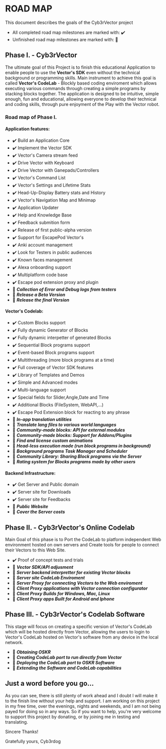 ﻿
# ROAD MAP

This document describes the goals of the Cyb3rVector project
- All completed road map milestones are marked with: ✔️
- Unfinished road map milestones are marked with:   🏁

## Phase I. - Cyb3rVector

The ultimate goal of this Project is to finish this educational Application to enable people to use the **Vector's SDK** even without the technical background or programming skills.
Main instrument to achieve this goal is called **Vector's CodeLab** - Blockly based coding enviroment which allows executing various commands through creating a simple programs by stacking blocks together.
The application is designed to be intuitive, simple enough, fun and educational, allowing everyone to develop their technical and coding skills, through pure enjoyment of the Play with the Vector robot.

### Road map of Phase I.

#### Application features:
- ✔️ Build an Application Core
- ✔️ Implement the Vector SDK
- ✔️ Vector's Camera stream feed
- ✔️ Drive Vector with Keyboard
- ✔️ Drive Vector with Ganepads/Controllers
- ✔️ Vector's Command List
- ✔️ Vector's Settings and Lifetime Stats
- ✔️ Head-Up-Display Battery stats and History
- ✔️ Vector's Navigation Map and Minimap
- ✔️ Application Updater
- ✔️ Help and Knowledge Base
- ✔️ Feedback submition form
- ✔️ Release of first public-alpha version
- ✔️ Support for EscapePod Vector's
- ✔️ Anki account management
- ✔️ Look for Testers in public audiences
- ✔️ Known faces management
- ✔️ Alexa onboarding support
- ✔️ Multiplatform code base
- ✔️ Escape pod extension proxy and plugin
- 🏁 ***Collection of Error and Debug logs from testers***
- 🏁 ***Release a Beta Version***
- 🏁 ***Release the final Version***

#### Vector's Codelab:
- ✔️ Custom Blocks support
- ✔️ Fully dynamic Generator of Blocks
- ✔️ Fully dynamic interpetter of generated Blocks
- ✔️ Sequential Block programs support
- ✔️ Event-based Block programs support
- ✔️ Multithreading (more block programs at a time)
- ✔️ Full coverage of Vector SDK features
- ✔️ Library of Templates and Demos
- ✔️ Simple and Advanced modes
- ✔️ Multi-language support
- ✔️ Special fields for Slider,Angle,Date and Time
- ✔️ Additional Blocks (FileSystem, WebAPI,...)
- ✔️ Escape Pod Extension block for reacting to any phrase
- 🏁 ***In-app translation utilities***
- 🏁 ***Translate lang files to various world languages***
- 🏁 ***Community-made blocks: API for external modules***
- 🏁 ***Community-made blocks: Support for Addons/Plugins***
- 🏁 ***Find and license custom animations***
- 🏁 ***Head-less execution mode (run block programs in background)***
- 🏁 ***Background programs Task Manager and Scheduler***
- 🏁 ***Community Library: Sharing Block programs via the Server***
- 🏁 ***Rating system for Blocks programs made by other users***

#### Backend Infrastructure:
- ✔️ Get Server and Public domain
- ✔️ Server site for Downloads
- ✔️ Server site for Feedbacks
- 🏁 ***Public Website***
- 🏁 ***Cover the Server costs***


## Phase II. - Cyb3rVector's Online Codelab

Main Goal of this phase is to Port the CodeLab to platform independent Web environment hosted on own servers and Create tools for people to connect their Vectors to this Web Site.

- ✔️ Proof of concept tests and trials
- 🏁 ***Vector SDK/API adjusment***
- 🏁 ***Server backend interpretter for existing Vector blocks***
- 🏁 ***Server site CodeLab Enviroment***
- 🏁 ***Server Proxy for connecting Vectors to the Web enviroment***
- 🏁 ***Client Proxy applications with Vector connection configurator***
- 🏁 ***Client Proxy Builds for Windows, Mac, Linux***
- 🏁 ***Client Proxy apps Built for Android and Iphone***


## Phase III. - Cyb3rVector's Codelab Software

This stage will focus on creating a specific version of Vector's CodeLab which will be hosted directly from Vector, allowing the users to login to Vector's CodeLab hosted on Vector's software from any device in the local network.

- 🏁 ***Obtaining OSKR***
- 🏁 ***Creating CodeLab port to run directly from Vector***
- 🏁 ***Deploying the CodeLab port to OSKR Software***
- 🏁 ***Extending the Software and CodeLab capabilities***


## Just a word before you go...

As you can see, there is still plenty of work ahead and I doubt I will make it to the finish line without your help and support.
I am working on this project in my free time, over the evenings, nights and weekends, and I am not being payed for doing so in any ways.
So if you want to help, you're very welcome to support this project by donating, or by joining me in testing and translating.

Sincere Thanks!

Gratefully yours,
Cyb3rdog
